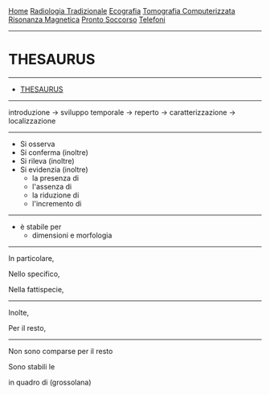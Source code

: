 <div class="topnav">
  <a href="https://sl-rad.github.io/SL-Rad-Vademecum">Home</a>
  <a href="https://sl-rad.github.io/SL-Rad-Vademecum/radiologia_tradizionale.html">Radiologia Tradizionale</a>
  <a href="https://sl-rad.github.io/SL-Rad-Vademecum/ecografia.html">Ecografia</a>
  <a href="https://sl-rad.github.io/SL-Rad-Vademecum/tomografia_computerizzata.html">Tomografia Computerizzata</a>
  <a href="https://sl-rad.github.io/SL-Rad-Vademecum/risonanza_magnetica.html">Risonanza Magnetica</a>
  <a href="https://sl-rad.github.io/SL-Rad-Vademecum/pronto_soccorso.html">Pronto Soccorso</a>
  <a href="https://sl-rad.github.io/SL-Rad-Vademecum/contatti.html">Telefoni</a>
</div>

- - -

# THESAURUS

- - -

- [THESAURUS](#thesaurus)


- - -

introduzione &rarr; sviluppo temporale &rarr; reperto &rarr; caratterizzazione &rarr; localizzazione

---

- Si osserva
- Si conferma (inoltre)
- Si rileva (inoltre)
- Si evidenzia (inoltre)
  - la presenza di
  - l'assenza di
  - la riduzione di
  - l'incremento di

---

- è stabile per 
  - dimensioni e morfologia

---

In particolare,

Nello specifico,

Nella fattispecie,

---

Inolte,

Per il resto,

---


Non sono comparse per il resto

Sono stabili le

in quadro di (grossolana)